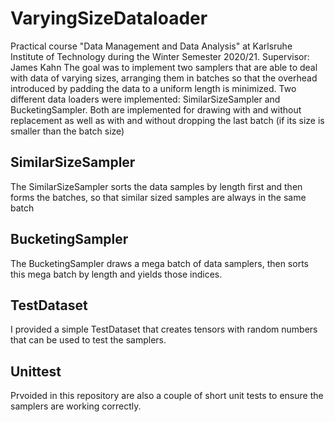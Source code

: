 # VaryingSizeDataloader

Practical course "Data Management and Data Analysis" at Karlsruhe Institute of Technology during the Winter Semester 2020/21.
Supervisor: James Kahn
The goal was to implement two samplers that are able to deal with data of varying sizes, arranging them in batches so that the overhead
introduced by padding the data to a uniform length is minimized.
Two different data loaders were implemented: SimilarSizeSampler and BucketingSampler. Both are implemented for drawing with and without replacement 
as well as with and without dropping the last batch (if its size is smaller than the batch size)

## SimilarSizeSampler
The SimilarSizeSampler sorts the data samples by length first and then forms the batches, so that similar sized samples are always in the same batch

## BucketingSampler
The BucketingSampler draws a mega batch of data samplers, then sorts this mega batch by length and yields those indices. 

## TestDataset
I provided a simple TestDataset that creates tensors with random numbers that can be used to test the samplers.

## Unittest
Prvoided in this repository are also a couple of short unit tests to ensure the samplers are working correctly.
